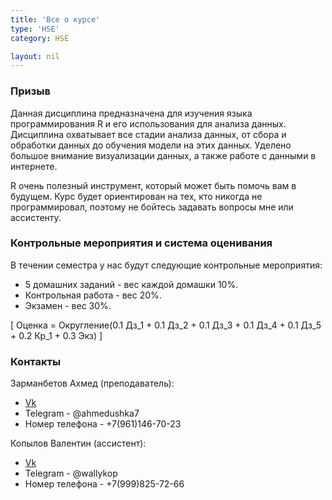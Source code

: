 ```yaml
---
title: 'Все о курсе'
type: 'HSE'
category: HSE

layout: nil
---
```


### Призыв

Данная дисциплина предназначена для изучения языка программирования R и его использования для анализа данных. Дисциплина охватывает все стадии анализа данных, от сбора и обработки данных до обучения модели на этих данных. Уделено большое внимание визуализации данных, а также работе с данными в интернете.

R очень полезный инструмент, который может быть помочь вам в будущем. Курс будет ориентирован на тех, кто никогда не программировал, поэтому не бойтесь задавать вопросы мне или ассистенту.

### Контрольные мероприятия и система оценивания 

В течении семестра у нас будут следующие контрольные мероприятия:

* 5 домашних заданий - вес каждой домашки 10%.
* Контрольная работа - вес 20%.
* Экзамен - вес 30%. 

\[
Оценка = Округление(0.1 Дз_1 + 0.1 Дз_2 + 0.1 Дз_3 + 0.1 Дз_4 + 0.1 Дз_5 + 0.2 Кр_1 + 0.3 Экз)
\]

### Контакты

Зарманбетов Ахмед (преподаватель):

* [Vk](https://vk.com/ahmeeeed)
* Telegram - @ahmedushka7
* Номер телефона - +7(961)146-70-23

Копылов Валентин (ассистент):

* [Vk](https://vk.com/vvallykop)
* Telegram - @wallykop
* Номер телефона - +7(999)825-72-66

